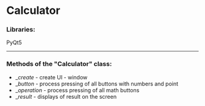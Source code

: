 # Calculator

### Libraries:

PyQt5

---

### Methods of the "Calculator" class:

* __create_ - create UI - window
* __button_ - process pressing of all buttons with numbers and point
* __operation_ - process pressing of all math buttons
* __result_ - displays of result on the screen